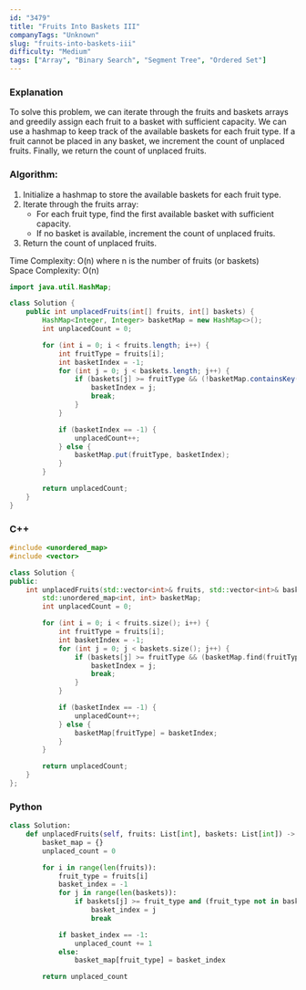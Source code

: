 ```yaml
---
id: "3479"
title: "Fruits Into Baskets III"
companyTags: "Unknown"
slug: "fruits-into-baskets-iii"
difficulty: "Medium"
tags: ["Array", "Binary Search", "Segment Tree", "Ordered Set"]
---
```


### Explanation

To solve this problem, we can iterate through the fruits and baskets arrays and greedily assign each fruit to a basket with sufficient capacity. We can use a hashmap to keep track of the available baskets for each fruit type. If a fruit cannot be placed in any basket, we increment the count of unplaced fruits. Finally, we return the count of unplaced fruits.

### Algorithm:
1. Initialize a hashmap to store the available baskets for each fruit type.
2. Iterate through the fruits array:
   - For each fruit type, find the first available basket with sufficient capacity.
   - If no basket is available, increment the count of unplaced fruits.
3. Return the count of unplaced fruits.

Time Complexity: O(n) where n is the number of fruits (or baskets)  
Space Complexity: O(n)

```java
import java.util.HashMap;

class Solution {
    public int unplacedFruits(int[] fruits, int[] baskets) {
        HashMap<Integer, Integer> basketMap = new HashMap<>();
        int unplacedCount = 0;

        for (int i = 0; i < fruits.length; i++) {
            int fruitType = fruits[i];
            int basketIndex = -1;
            for (int j = 0; j < baskets.length; j++) {
                if (baskets[j] >= fruitType && (!basketMap.containsKey(fruitType) || basketMap.get(fruitType) < j)) {
                    basketIndex = j;
                    break;
                }
            }

            if (basketIndex == -1) {
                unplacedCount++;
            } else {
                basketMap.put(fruitType, basketIndex);
            }
        }

        return unplacedCount;
    }
}
```

### C++
```cpp
#include <unordered_map>
#include <vector>

class Solution {
public:
    int unplacedFruits(std::vector<int>& fruits, std::vector<int>& baskets) {
        std::unordered_map<int, int> basketMap;
        int unplacedCount = 0;

        for (int i = 0; i < fruits.size(); i++) {
            int fruitType = fruits[i];
            int basketIndex = -1;
            for (int j = 0; j < baskets.size(); j++) {
                if (baskets[j] >= fruitType && (basketMap.find(fruitType) == basketMap.end() || basketMap[fruitType] < j)) {
                    basketIndex = j;
                    break;
                }
            }

            if (basketIndex == -1) {
                unplacedCount++;
            } else {
                basketMap[fruitType] = basketIndex;
            }
        }

        return unplacedCount;
    }
};
```

### Python
```python
class Solution:
    def unplacedFruits(self, fruits: List[int], baskets: List[int]) -> int:
        basket_map = {}
        unplaced_count = 0

        for i in range(len(fruits)):
            fruit_type = fruits[i]
            basket_index = -1
            for j in range(len(baskets)):
                if baskets[j] >= fruit_type and (fruit_type not in basket_map or basket_map[fruit_type] < j):
                    basket_index = j
                    break

            if basket_index == -1:
                unplaced_count += 1
            else:
                basket_map[fruit_type] = basket_index

        return unplaced_count
```